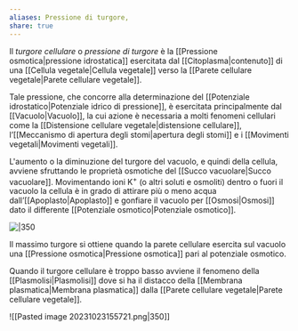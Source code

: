```yaml
---
aliases: Pressione di turgore,
share: true
---
```

Il *turgore cellulare* o *pressione di turgore* è la [[Pressione osmotica|pressione idrostatica]] esercitata dal [[Citoplasma|contenuto]] di una [[Cellula vegetale|Cellula vegetale]] verso la [[Parete cellulare vegetale|Parete cellulare vegetale]].

Tale pressione, che concorre alla determinazione del [[Potenziale idrostatico|Potenziale idrico di pressione]], è esercitata principalmente dal [[Vacuolo|Vacuolo]], la cui azione è necessaria a molti fenomeni cellulari come la [[Distensione cellulare vegetale|distensione cellulare]], l’[[Meccanismo di apertura degli stomi|apertura degli stomi]] e i [[Movimenti vegetali|Movimenti vegetali]].

L'aumento o la diminuzione del turgore del vacuolo, e quindi della cellula, avviene sfruttando le proprietà osmotiche del [[Succo vacuolare|Succo vacuolare]]. Movimentando ioni K<sup>+</sup> (o altri soluti e osmoliti) dentro o fuori il vacuolo la cellula è in grado di attirare più o meno acqua dall’[[Apoplasto|Apoplasto]] e gonfiare il vacuolo per [[Osmosi|Osmosi]] dato il differente [[Potenziale osmotico|Potenziale osmotico]].

![|350](178576a21f4b3a6d884ef5b275c91760_MD5%201.png)

Il massimo turgore si ottiene quando la parete cellulare esercita sul vacuolo una [[Pressione osmotica|Pressione osmotica]] pari al potenziale osmotico.

Quando il turgore cellulare è troppo basso avviene il fenomeno della [[Plasmolisi|Plasmolisi]] dove si ha il distacco della [[Membrana plasmatica|Membrana plasmatica]] dalla [[Parete cellulare vegetale|Parete cellulare vegetale]].

![[Pasted image 20231023155721.png|350]]